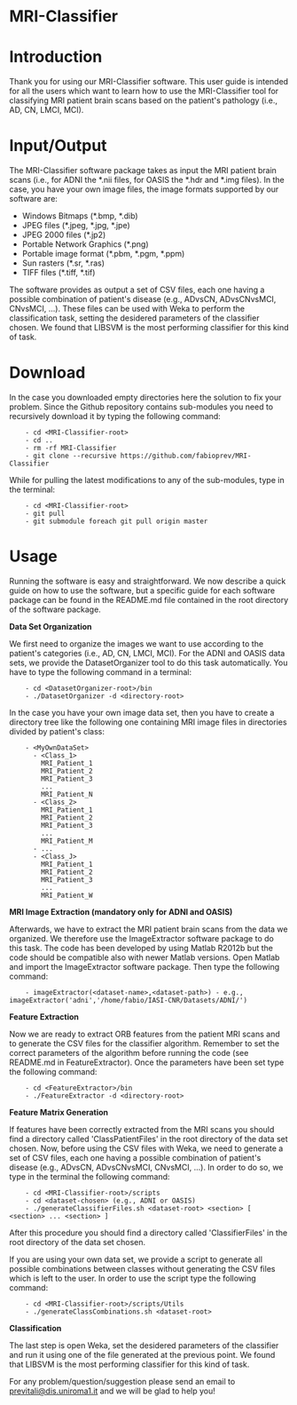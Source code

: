MRI-Classifier
=========

# Introduction

Thank you for using our MRI-Classifier software. This user guide is intended for all
the users which want to learn how to use the MRI-Classifier tool for classifying MRI
patient brain scans based on the patient's pathology (i.e., AD, CN, LMCI, MCI).

# Input/Output

The MRI-Classifier software package takes as input the MRI patient brain scans
(i.e., for ADNI the *.nii files, for OASIS the *.hdr and *.img files). In the case, you
have your own image files, the image formats supported by our software are:

  - Windows Bitmaps (*.bmp, *.dib)
  - JPEG files (*.jpeg, *.jpg, *.jpe)
  - JPEG 2000 files (*.jp2)
  - Portable Network Graphics (*.png)
  - Portable image format (*.pbm, *.pgm, *.ppm)
  - Sun rasters (*.sr, *.ras)
  - TIFF files (*.tiff, *.tif)

The software provides as output a set of CSV files, each one having a possible combination
of patient's disease (e.g., ADvsCN, ADvsCNvsMCI, CNvsMCI, ...). These files can be used with
Weka to perform the classification task, setting the desidered parameters of the classifier
chosen. We found that LIBSVM is the most performing classifier for this kind of task.

# Download

In the case you downloaded empty directories here the solution to fix your problem. Since
the Github repository contains sub-modules you need to recursively download it by typing
the following command:
  
        - cd <MRI-Classifier-root>
        - cd ..
        - rm -rf MRI-Classifier
        - git clone --recursive https://github.com/fabioprev/MRI-Classifier

While for pulling the latest modifications to any of the sub-modules, type in the terminal:
  
        - cd <MRI-Classifier-root>
        - git pull
        - git submodule foreach git pull origin master

# Usage

Running the software is easy and straightforward. We now describe a quick guide on how to
use the software, but a specific guide for each software package can be found in the
README.md file contained in the root directory of the software package.

<b>Data Set Organization</b>

   We first need to organize the images we want to use according to the patient's categories (i.e., AD,
   CN, LMCI, MCI). For the ADNI and OASIS data sets, we provide the DatasetOrganizer tool to do this
   task automatically. You have to type the following command in a terminal:
   
        - cd <DatasetOrganizer-root>/bin
        - ./DatasetOrganizer -d <directory-root>
   
   In the case you have your own image data set, then you have to create a directory tree like the
   following one containing MRI image files in directories divided by patient's class:
   
        - <MyOwnDataSet>
          - <Class_1>
            MRI_Patient_1
            MRI_Patient_2
            MRI_Patient_3
            ...
            MRI_Patient_N
          - <Class_2>
            MRI_Patient_1
            MRI_Patient_2
            MRI_Patient_3
            ...
            MRI_Patient_M
          - ...
          - <Class_J>
            MRI_Patient_1
            MRI_Patient_2
            MRI_Patient_3
            ...
            MRI_Patient_W

<b>MRI Image Extraction (mandatory only for ADNI and OASIS)</b>

Afterwards, we have to extract the MRI patient brain scans from the data we organized.
We therefore use the ImageExtractor software package to do this task. The code has been
developed by using Matlab R2012b but the code should be compatible also with newer Matlab
versions. Open Matlab and import the ImageExtractor software package. Then type the
following command:

        - imageExtractor(<dataset-name>,<dataset-path>) - e.g., imageExtractor('adni','/home/fabio/IASI-CNR/Datasets/ADNI/')

<b>Feature Extraction</b>

Now we are ready to extract ORB features from the patient MRI scans and to generate the
CSV files for the classifier algorithm. Remember to set the correct parameters of the
algorithm before running the code (see README.md in FeatureExtractor). Once the parameters
have been set type the following command:

        - cd <FeatureExtractor>/bin
        - ./FeatureExtractor -d <directory-root>

<b>Feature Matrix Generation</b>

If features have been correctly extracted from the MRI scans you should find a directory
called 'ClassPatientFiles' in the root directory of the data set chosen. Now, before using
the CSV files with Weka, we need to generate a set of CSV files, each one having a possible
combination of patient's disease (e.g., ADvsCN, ADvsCNvsMCI, CNvsMCI, ...). In order to do
so, we type in the terminal the following command:

        - cd <MRI-Classifier-root>/scripts
        - cd <dataset-chosen> (e.g., ADNI or OASIS)
        - ./generateClassifierFiles.sh <dataset-root> <section> [ <section> ... <section> ]
   
After this procedure you should find a directory called 'ClassifierFiles' in the root directory
of the data set chosen.

If you are using your own data set, we provide a script to generate all possible combinations
between classes without generating the CSV files which is left to the user. In order to use the
script type the following command:

        - cd <MRI-Classifier-root>/scripts/Utils
        - ./generateClassCombinations.sh <dataset-root>

<b>Classification</b>

The last step is open Weka, set the desidered parameters of the classifier and run it
using one of the file generated at the previous point. We found that LIBSVM is the most
performing classifier for this kind of task.

For any problem/question/suggestion please send an email to previtali@dis.uniroma1.it and
we will be glad to help you!
